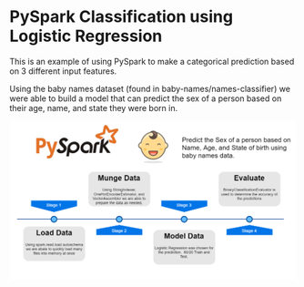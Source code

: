 # PySpark Classification using Logistic Regression

This is an example of using PySpark to make a categorical prediction based on 3 different input features.

Using the baby names dataset (found in baby-names/names-classifier) we were able to build a model that can predict the sex of a person based on their age, name, and state they were born in.

![Image of Architecture](https://raw.githubusercontent.com/alanjbates/PySpark_Classification_Using_LogisticRegression/master/predict_sex_baby_names.draw.io.png)